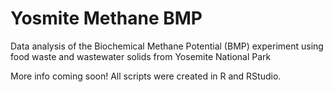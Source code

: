 # Yosmite Methane BMP
Data analysis of the Biochemical Methane Potential (BMP) experiment using food waste and wastewater solids from Yosemite National Park

More info coming soon!
All scripts were created in R and RStudio. 
